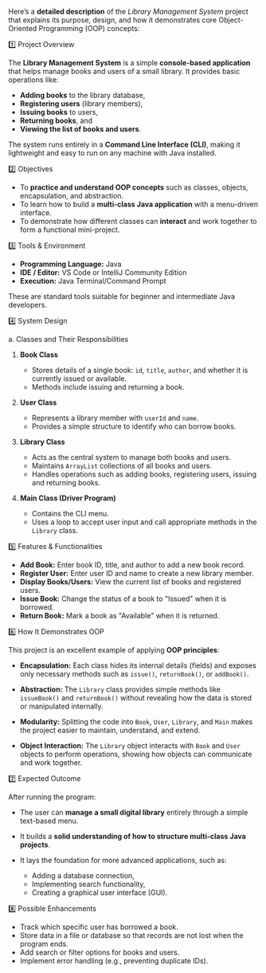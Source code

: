 Here’s a **detailed description** of the *Library Management System* project that explains its purpose, design, and how it demonstrates core Object-Oriented Programming (OOP) concepts:

 1️⃣ Project Overview

The **Library Management System** is a simple **console-based application** that helps manage books and users of a small library.
It provides basic operations like:

* **Adding books** to the library database,
* **Registering users** (library members),
* **Issuing books** to users,
* **Returning books**, and
* **Viewing the list of books and users**.

The system runs entirely in a **Command Line Interface (CLI)**, making it lightweight and easy to run on any machine with Java installed.


2️⃣ Objectives

* To **practice and understand OOP concepts** such as classes, objects, encapsulation, and abstraction.
* To learn how to build a **multi-class Java application** with a menu-driven interface.
* To demonstrate how different classes can **interact** and work together to form a functional mini-project.


 3️⃣ Tools & Environment

* **Programming Language:** Java
* **IDE / Editor:** VS Code or IntelliJ Community Edition
* **Execution:** Java Terminal/Command Prompt

These are standard tools suitable for beginner and intermediate Java developers.


4️⃣ System Design

 a. Classes and Their Responsibilities

1. **Book Class**

   * Stores details of a single book: `id`, `title`, `author`, and whether it is currently issued or available.
   * Methods include issuing and returning a book.

2. **User Class**

   * Represents a library member with `userId` and `name`.
   * Provides a simple structure to identify who can borrow books.

3. **Library Class**

   * Acts as the central system to manage both books and users.
   * Maintains `ArrayList` collections of all books and users.
   * Handles operations such as adding books, registering users, issuing and returning books.

4. **Main Class (Driver Program)**

   * Contains the CLI menu.
   * Uses a loop to accept user input and call appropriate methods in the `Library` class.

5️⃣ Features & Functionalities

* **Add Book:** Enter book ID, title, and author to add a new book record.
* **Register User:** Enter user ID and name to create a new library member.
* **Display Books/Users:** View the current list of books and registered users.
* **Issue Book:** Change the status of a book to "Issued" when it is borrowed.
* **Return Book:** Mark a book as "Available" when it is returned.

6️⃣ How It Demonstrates OOP

This project is an excellent example of applying **OOP principles**:

* **Encapsulation:**
  Each class hides its internal details (fields) and exposes only necessary methods such as `issue()`, `returnBook()`, or `addBook()`.

* **Abstraction:**
  The `Library` class provides simple methods like `issueBook()` and `returnBook()` without revealing how the data is stored or manipulated internally.

* **Modularity:**
  Splitting the code into `Book`, `User`, `Library`, and `Main` makes the project easier to maintain, understand, and extend.

* **Object Interaction:**
  The `Library` object interacts with `Book` and `User` objects to perform operations, showing how objects can communicate and work together.

7️⃣ Expected Outcome

After running the program:

* The user can **manage a small digital library** entirely through a simple text-based menu.
* It builds a **solid understanding of how to structure multi-class Java projects**.
* It lays the foundation for more advanced applications, such as:

  * Adding a database connection,
  * Implementing search functionality,
  * Creating a graphical user interface (GUI).

 8️⃣ Possible Enhancements

* Track which specific user has borrowed a book.
* Store data in a file or database so that records are not lost when the program ends.
* Add search or filter options for books and users.
* Implement error handling (e.g., preventing duplicate IDs).


